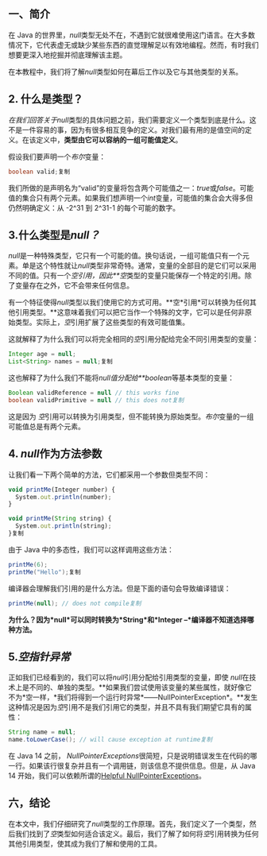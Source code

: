 ## 一、简介

在 Java 的世界里，*null*类型无处不在，不遇到它就很难使用这门语言。在大多数情况下，它代表虚无或缺少某些东西的直觉理解足以有效地编程。然而，有时我们想要更深入地挖掘并彻底理解该主题。

在本教程中，我们将了解*null*类型如何在幕后工作以及它与其他类型的关系。

## 2. 什么是类型？

*在我们回答关于null*类型的具体问题之前，我们需要定义一个类型到底是什么。这不是一件容易的事，因为有很多相互竞争的定义。对我们最有用的是值空间的定义。在该定义中，**类型由它可以容纳的一组可能值定义**。

假设我们要声明一个*布尔*变量：

```java
boolean valid;复制
```

我们所做的是声明名为“valid”的变量将包含两个可能值之一：*true*或*false*。可能值的集合只有两个元素。如果我们想声明一个*int*变量，可能值的集合会大得多但仍然明确定义：从 -2^31 到 2^31-1 的每个可能的数字。

## 3.什么类型是*null？*

*null*是一种特殊类型，它只有一个可能的值。换句话说，一组可能值只有一个元素。单是这个特性就让*null*类型非常奇特。通常，变量的全部目的是它们可以采用不同的值。只有一个*空引用，因此**空*类型的变量只能保存一个特定的引用。除了变量存在之外，它不会带来任何信息。

有一个特征使得*null*类型以我们使用它的方式可用。**空\*引用\*可以转换为任何其他引用类型。**这意味着我们可以把它当作一个特殊的文字，它可以是任何非原始类型。实际上，*空*引用扩展了这些类型的有效可能值集。

这就解释了为什么我们可以将完全相同的*空*引用分配给完全不同引用类型的变量：

```java
Integer age = null;
List<String> names = null;复制
```

这也解释了为什么我们不能将*null值分配给**boolean*等基本类型的变量：

```java
Boolean validReference = null // this works fine
boolean validPrimitive = null // this does not复制
```

这是因为 *空*引用可以转换为引用类型，但不能转换为原始类型。*布尔*变量的一组可能值总是有两个元素。

## 4. *null*作为方法参数

让我们看一下两个简单的方法，它们都采用一个参数但类型不同：

```typescript
void printMe(Integer number) {
  System.out.println(number);
}

void printMe(String string) {
  System.out.println(string);
}复制
```

由于 Java 中的多态性，我们可以这样调用这些方法：

```java
printMe(6);
printMe("Hello");复制
```

编译器会理解我们引用的是什么方法。但是下面的语句会导致编译错误：

```java
printMe(null); // does not compile复制
```

**为什么？因为\*null\*可以同时转换为\*String\*和\*Integer –\*编译器不知道选择哪种方法。**

## 5.*空指针异常*

正如我们已经看到的，我们可以将*null*引用分配给引用类型的变量，即使 *null*在技术上是不同的、单独的类型。**如果我们尝试使用该变量的某些属性，就好像它不为\*空一样，\*我们将得到一个运行时异常\*——NullPointerException\*。**发生这种情况是因为*空*引用不是我们引用它的类型，并且不具有我们期望它具有的属性：

```java
String name = null;
name.toLowerCase(); // will cause exception at runtime复制
```

在 Java 14 之前， *NullPointerExceptions*很简短，只是说明错误发生在代码的哪一行。如果该行很复杂并且有一个调用链，则该信息不提供信息。但是，从 Java 14 开始，我们可以依赖所谓的[Helpful NullPointerExceptions](https://www.baeldung.com/java-14-nullpointerexception)。

## 六，结论

在本文中，我们仔细研究了*null*类型的工作原理。首先，我们定义了一个类型，然后我们找到了*空*类型如何适合该定义。最后，我们了解了如何将*空*引用转换为任何其他引用类型，使其成为我们了解和使用的工具。
